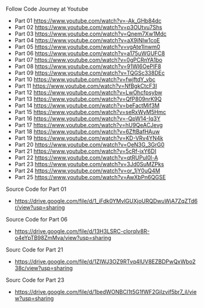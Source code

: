 Follow Code Journey at Youtube
- Part 01 https://www.youtube.com/watch?v=-Ak_GHb84dc
- Part 02 https://www.youtube.com/watch?v=p3OUtvu7Shs
- Part 03 https://www.youtube.com/watch?v=Qnem7Xw1Mdc
- Part 04 https://www.youtube.com/watch?v=aX9iNIw1coE
- Part 05 https://www.youtube.com/watch?v=vgAte1lnwm0
- Part 06 https://www.youtube.com/watch?v=a175uWGUFC8
- Part 07 https://www.youtube.com/watch?v=0gPCRnYA1bo
- Part 08 https://www.youtube.com/watch?v=91WI6OePIF8
- Part 09 https://www.youtube.com/watch?v=TQGSc338DEc
- Part 10 https://www.youtube.com/watch?v=fwjftdY_vbc
- Part 11 https://www.youtube.com/watch?v=NfBgkCtcF3I
- Part 12 https://www.youtube.com/watch?v=LwOhcfpsybw
- Part 13 https://www.youtube.com/watch?v=QfP809nrK9Q
- Part 14 https://www.youtube.com/watch?v=beFactMif3M
- Part 15 https://www.youtube.com/watch?v=seRxWyM5Hmc
- Part 16 https://www.youtube.com/watch?v=-QpW14-Iq3Y
- Part 17 https://www.youtube.com/watch?v=hU9QeACJevg
- Part 18 https://www.youtube.com/watch?v=6ZftBafHAuw
- Part 19 https://www.youtube.com/watch?v=KD-VRv4YN4k
- Part 20 https://www.youtube.com/watch?v=OeN3G_3GrG0
- Part 21 https://www.youtube.com/watch?v=5cRf-jxY6DI
- Part 22 https://www.youtube.com/watch?v=qtRUPuI0l-A
- Part 23 https://www.youtube.com/watch?v=3Jd0SuMZPks
- Part 24 https://www.youtube.com/watch?v=or_1jY0uQ4M
- Part 25 https://www.youtube.com/watch?v=AwXbPn6QGSE

Source Code for Part 01
- https://drive.google.com/file/d/1_iFdk0YMvlGUXjoURQDwuWjA7ZqZTd6r/view?usp=sharing

Source Code for Part 06
- https://drive.google.com/file/d/13H3LSRC-clorqlv8R-o4eYpTB98ZmMva/view?usp=sharing

Sourc Code for Part 21
- https://drive.google.com/file/d/1ZIWJ3OZ9RTvq4lUV8EZBDPwQxWbo238c/view?usp=sharing

Sourc Code for Part 23
- https://drive.google.com/file/d/1bedWONBCI1t5G1fWF2GiIzvif5br7_il/view?usp=sharing
